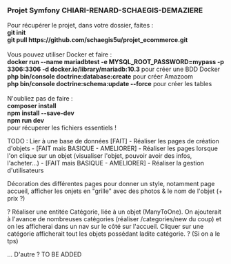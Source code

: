 <h3>Projet Symfony CHIARI-RENARD-SCHAEGIS-DEMAZIERE</h3>

<p>Pour récupérer le projet, dans votre dossier, faites : <br/><b>git init</b> <br/><b>git pull <link>https://github.com/schaegis5u/projet_ecommerce.git</link></b><br/><br/>Vous pouvez utiliser Docker et faire :<br/> <b>docker run --name mariadbtest -e MYSQL_ROOT_PASSWORD=<link>mypass</link> -p 3306:3306 -d docker.io/library/mariadb:10.3</b> pour créer une BDD Docker <br/><b>php bin/console doctrine:database:create</b> pour créer Amazoom <br/><b>php bin/console doctrine:schema:update --force</b> pour créer les tables <br/><br/>N'oubliez pas de faire : <br/><b>composer install</b> <br/><b>npm install --save-dev</b> <br/><b>npm run dev</b> <br/>pour récuperer les fichiers essentiels ! </p>

TODO : Lier à une base de données [FAIT] - Réaliser les pages de création d'objets - [FAIT mais BASIQUE - AMELIORER] - Réaliser les pages lorsque l'on clique sur un objet (visualiser l'objet, pouvoir avoir des infos, l'acheter...) - [FAIT mais BASIQUE - AMELIORER] - Réaliser la gestion d'utilisateurs

Décoration des différentes pages pour donner un style, notamment page accueil, afficher les onjets en "grille" avec des photos & le nom de l'objet (+ prix ?)

? Réaliser une entitée Catégorie, liée à un objet (ManyToOne). On ajouterait à l'avance de nombreuses catégories (réaliser /categories/new du coup) et on les afficherai dans un nav sur le côté sur l'accueil. Cliquer sur une catégorie afficherait tout les objets possédant ladite catégorie. ? (Si on a le tps)

... D'autre ? TO BE ADDED
